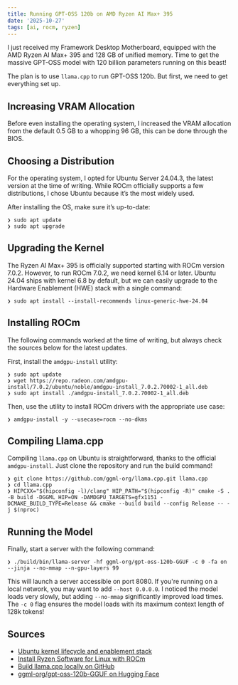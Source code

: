 ```yaml
---
title: Running GPT-OSS 120b on AMD Ryzen AI Max+ 395
date: '2025-10-27'
tags: [ai, rocm, ryzen]
---
```


I just received my Framework Desktop Motherboard, equipped with the AMD Ryzen AI Max+ 395 and 128 GB of unified memory. Time to get the massive GPT-OSS model with 120 billion parameters running on this beast!

The plan is to use `llama.cpp` to run GPT-OSS 120b. But first, we need to get everything set up.

## Increasing VRAM Allocation

Before even installing the operating system, I increased the VRAM allocation from the default 0.5 GB to a whopping 96 GB, this can be done through the BIOS.

## Choosing a Distribution

For the operating system, I opted for Ubuntu Server 24.04.3, the latest version at the time of writing. While ROCm officially supports a few distributions, I chose Ubuntu because it’s the most widely used.

After installing the OS, make sure it’s up-to-date:
```shell
❯ sudo apt update
❯ sudo apt upgrade
```

## Upgrading the Kernel

The Ryzen AI Max+ 395 is officially supported starting with ROCm version 7.0.2. However, to run ROCm 7.0.2, we need kernel 6.14 or later.
Ubuntu 24.04 ships with kernel 6.8 by default, but we can easily upgrade to the Hardware Enablement (HWE) stack with a single command:
```shell
❯ sudo apt install --install-recommends linux-generic-hwe-24.04
```

## Installing ROCm

The following commands worked at the time of writing, but always check the sources below for the latest updates.

First, install the `amdgpu-install` utility:
```shell
❯ sudo apt update
❯ wget https://repo.radeon.com/amdgpu-install/7.0.2/ubuntu/noble/amdgpu-install_7.0.2.70002-1_all.deb
❯ sudo apt install ./amdgpu-install_7.0.2.70002-1_all.deb
```

Then, use the utility to install ROCm drivers with the appropriate use case:
```shell
❯ amdgpu-install -y --usecase=rocm --no-dkms
```

## Compiling Llama.cpp

Compiling `llama.cpp` on Ubuntu is straightforward, thanks to the official `amdgpu-install`. Just clone the repository and run the build command!

```shell
❯ git clone https://github.com/ggml-org/llama.cpp.git llama.cpp
❯ cd llama.cpp
❯ HIPCXX="$(hipconfig -l)/clang" HIP_PATH="$(hipconfig -R)" cmake -S . -B build -DGGML_HIP=ON -DAMDGPU_TARGETS=gfx1151 -DCMAKE_BUILD_TYPE=Release && cmake --build build --config Release -- -j $(nproc)
```

## Running the Model

Finally, start a server with the following command:
```shell
❯ ./build/bin/llama-server -hf ggml-org/gpt-oss-120b-GGUF -c 0 -fa on --jinja --no-mmap --n-gpu-layers 99
```

This will launch a server accessible on port 8080. If you're running on a local network, you may want to add `--host 0.0.0.0`.
I noticed the model loads very slowly, but adding `--no-mmap` significantly improved load times.
The `-c 0` flag ensures the model loads with its maximum context length of 128k tokens!

## Sources

- [Ubuntu kernel lifecycle and enablement stack](https://ubuntu.com/kernel/lifecycle)
- [Install Ryzen Software for Linux with ROCm](https://rocm.docs.amd.com/projects/radeon-ryzen/en/latest/docs/install/installryz/native_linux/install-ryzen.html)
- [Build llama.cpp locally on GitHub](https://github.com/ggml-org/llama.cpp/blob/master/docs/build.md)
- [ggml-org/gpt-oss-120b-GGUF on Hugging Face](https://huggingface.co/ggml-org/gpt-oss-120b-GGUF)
